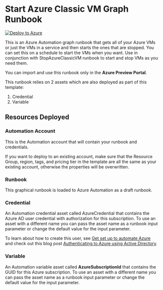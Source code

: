 # Start Azure Classic VM Graph Runbook
[![Deploy to Azure](http://azuredeploy.net/deploybutton.png)](https://portal.azure.com/#create/Microsoft.Template/uri/https%3A%2F%2Fraw.githubusercontent.com%2Fazureautomation%2Fautomation-packs%2Fmaster%2F201-start-azure-vm-graphical%2FdeployAutomationResources.json) 


This is an Azure Automation graph runbook that gets all of your Azure VMs or just the VMs in a service and then starts the ones that are stopped.  You can set this on a schedule to start the VMs when you want.  Use in conjunction with StopAzureClassicVM runbook to start and stop VMs as you need them.

You can import and use this runbook only in the **Azure Preview Portal**.

This runbook relies on 2 assets which are also deployed as part of this template: 

1.  Credential
2.  Variable


## Resources Deployed
### Automation Account
This is the Automation account that will contain your runbook and credentials. 

If you want to deploy to an existing account, make sure that the Resource Group, region, tags, and pricing tier in the template are all the same as your existing account, otherwise the properties will be overwritten. 

### Runbook
This graphical runbook is loaded to Azure Automation as a draft runbook.  

### Credential
An Automation credential asset called AzureCredential that contains the Azure AD user credential with authorization for this subscription. To use an asset with a different name you can pass the asset name as a runbook input parameter or change the default value for the input parameter.

To learn about how to create this user, see [Get set up to automate Azure]("http://aka.ms/getsetuptoautomate") and check out this blog post [Authenticating to Azure using Active Directory]("http://azure.microsoft.com/blog/2014/08/27/azure-automation-authenticating-to-azure-using-azure-active-directory/").  

### Variable
An Automation variable asset called **AzureSubscriptionId** that contains the GUID for this Azure subscription.  To use an asset with a different name you can pass the asset name as a runbook input parameter or change the default value for the input parameter.